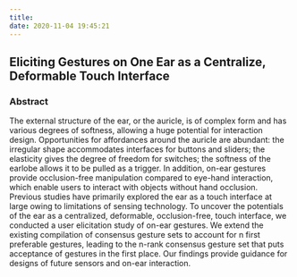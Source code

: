 ```yaml
---
title: 
date: 2020-11-04 19:45:21
---
```


## Eliciting Gestures on One Ear as a Centralize, Deformable Touch Interface

### Abstract
The external structure of the ear, or the auricle, is of complex form and has various degrees of softness, allowing a huge potential for interaction design. Opportunities for affordances around the auricle are abundant: the irregular shape accommodates interfaces for buttons and sliders; the elasticity gives the degree of freedom for switches; the softness of the earlobe allows it to be pulled as a trigger. In addition, on-ear gestures provide occlusion-free manipulation compared to eye-hand interaction, which enable users to interact with objects without hand occlusion. Previous studies have primarily explored the ear as a touch interface at large owing to limitations of sensing technology. To uncover the potentials of the ear as a centralized, deformable, occlusion-free, touch interface, we conducted a user elicitation study of on-ear gestures. We extend the existing compilation of consensus gesture sets to account for n first preferable gestures, leading to the n-rank consensus gesture set that puts acceptance of gestures in the first place. Our findings provide guidance for designs of future sensors and on-ear interaction.
